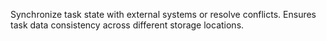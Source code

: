 Synchronize task state with external systems or resolve conflicts. Ensures task data consistency across different storage locations.